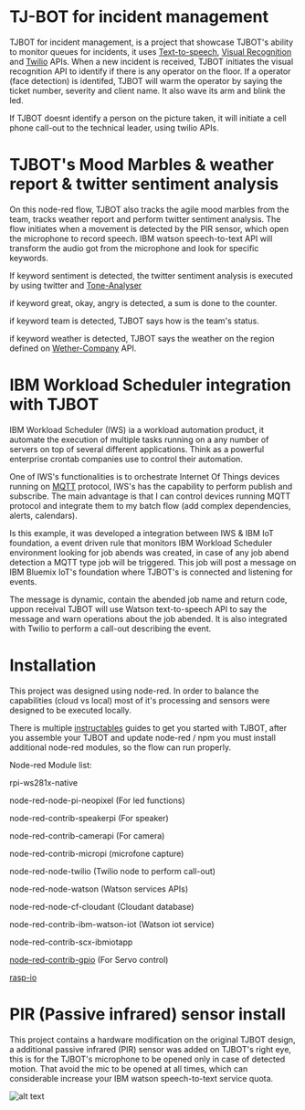 # TJ-BOT for incident management

 TJBOT for incident management, is a project that showcase TJBOT's ability to monitor queues for incidents, it uses [Text-to-speech](https://www.ibm.com/watson/developercloud/text-to-speech.html), [Visual Recognition](https://www.ibm.com/watson/developercloud/visual-recognition.html) and [Twilio](https://console.bluemix.net/catalog/services/twilio/) APIs.
 When a new incident is received, TJBOT initiates the visual recognition API to identify if there is any operator on the floor. If a operator (face detection) is identifed, TJBOT will warm the operator by saying the ticket number, severity and client name. It also wave its arm and blink the led. 

 If TJBOT doesnt identify a person on the picture taken, it will initiate a cell phone call-out to the technical leader, using twilio APIs.

# TJBOT's Mood Marbles & weather report & twitter sentiment analysis

On this node-red flow, TJBOT also tracks the agile mood marbles from the team, tracks weather report and perform twitter sentiment analysis. The flow initiates when a movement is detected by the PIR sensor, which open the microphone to record speech. IBM watson speech-to-text API will transform the audio got from the microphone and look for specific keywords. 

If keyword sentiment is detected, the twitter sentiment analysis is executed by using twitter and [Tone-Analyser](https://www.ibm.com/watson/developercloud/tone-analyzer.html)

if keyword great, okay, angry is detected, a sum is done to the counter.

if keyword team is detected, TJBOT says how is the team's status.

if keyword weather is detected, TJBOT says the weather on the region defined on [Wether-Company](https://console.bluemix.net/docs/services/Weather/weather_overview.html#about_weather) API.

# IBM Workload Scheduler integration with TJBOT

IBM Workload Scheduler (IWS) ia a workload automation product, it automate the execution of multiple tasks running on a any number of servers on top of several different applications. Think as a powerful enterprise crontab companies use to control their automation.

One of IWS's functionalities is to orchestrate Internet Of Things devices running on [MQTT](https://start.wa.ibmserviceengage.com/ibm/TWSSandbox/wa/wa_new_info.jsp?dmy=no&video=QLGimYjpsg4&id=mqtt_info&cm_mc_uid=90793829266414999486338&cm_mc_sid_50200000=1499953211) protocol, IWS's has the capability to perform publish and subscribe. The main advantage is that I can control devices running MQTT protocol and integrate them to my batch flow (add complex dependencies, alerts, calendars).

Is this example, it was developed a integration between IWS & IBM IoT foundation, a event driven rule that monitors IBM Workload Scheduler environment looking for job abends was created, in case of any job abend detection a MQTT type job will be triggered. This job will post a message on IBM Bluemix IoT's foundation where TJBOT's is connected and listening for events. 

The message is dynamic, contain the abended job name and return code, uppon receival TJBOT will use Watson text-to-speech API to say the message and warn operations about the job abended. It is also integrated with Twilio to perform a call-out describing the event.

# Installation

This project was designed using node-red. In order to balance the capabilities (cloud vs local) most of it's processing and sensors were designed to be executed locally. 

There is multiple [instructables](https://www.instructables.com/member/TJBot/) guides to get you started with TJBOT, after you assemble your TJBOT and update node-red / npm you must install additional node-red modules, so the flow can run properly.


Node-red Module list:
 
rpi-ws281x-native

node-red-node-pi-neopixel (For led functions)

node-red-contrib-speakerpi (For speaker)

node-red-contrib-camerapi (For camera)

node-red-contrib-micropi (microfone capture)

node-red-node-twilio (Twilio node to perform call-out)

node-red-node-watson (Watson services APIs)

node-red-node-cf-cloudant (Cloudant database)

node-red-contrib-ibm-watson-iot (Watson iot service)

node-red-contrib-scx-ibmiotapp

[node-red-contrib-gpio](https://github.com/monteslu/node-red-contrib-gpio) (For Servo control)

[rasp-io](https://github.com/nebrius/raspi-io)

# PIR (Passive infrared) sensor install

This project contains a hardware modification on the original TJBOT design, a additional passive infrared (PIR) sensor was added on TJBOT's right eye, this is for the TJBOT's microphone to be opened only in case of detected motion. That avoid the mic to be opened at all times, which can considerable increase your IBM watson speech-to-text service quota.

![alt text](https://raw.github.ibm.com/jcandido/tjbot/master/raspberry-pi-3.png?token=AAGO0RVcZcWQVeUWSnfHgDHowqoRX81xks5ZYhbYwA%3D%3D)

